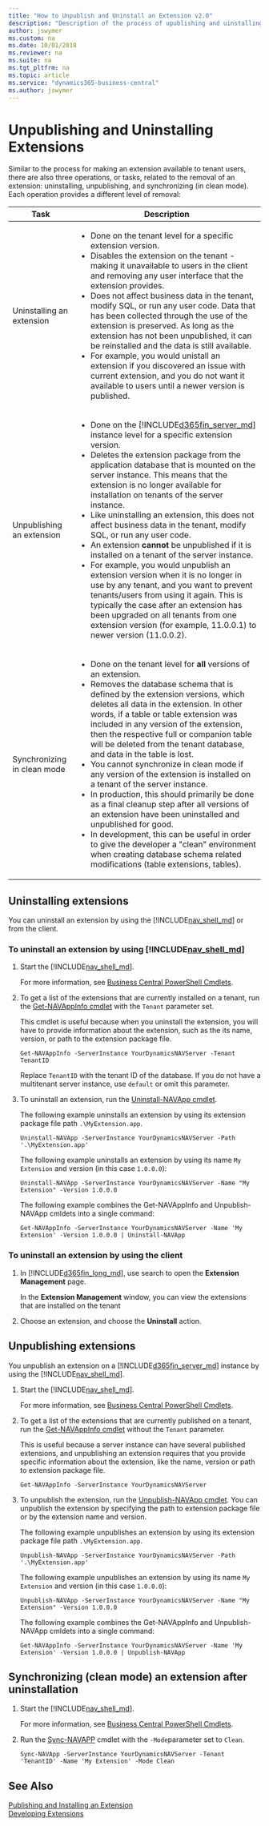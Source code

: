 ```yaml
---
title: "How to Unpublish and Uninstall an Extension v2.0"
description: "Description of the process of upublishing and uinstalling an extension"
author: jswymer
ms.custom: na
ms.date: 10/01/2018
ms.reviewer: na
ms.suite: na
ms.tgt_pltfrm: na
ms.topic: article
ms.service: "dynamics365-business-central"
ms.author: jswymer
---
```


# Unpublishing and Uninstalling Extensions
Similar to the process for making an extension available to tenant users, there are also three operations, or tasks, related to the removal of an extension: uninstalling, unpublishing, and synchronizing (in clean mode). Each operation provides a different level of removal:

|Task|Description|
|---------|-----------|
|Uninstalling an extension|<ul><li>Done on the tenant level for a specific extension version.</li><li>Disables the extension on the tenant - making it unavailable to users in the client and removing any user interface that the extension provides.</li><li>Does not affect business data in the tenant, modify SQL, or run any user code. Data that has been collected through the use of the extension is preserved. As long as the extension has not been unpublished, it can be reinstalled and the data is still available.</li><li>For example, you would unistall an extension if you discovered an issue with current extension, and you do not want it available to users until a newer version is published.</li></ul> |
|Unpublishing an extension |<ul><li>Done on the [!INCLUDE[d365fin_server_md](includes/d365fin_server_md.md)] instance level for a specific extension version.</li><li> Deletes the extension package from the application database that is mounted on the server instance. This means that the extension is no longer available for installation on tenants of the server instance.</li><li> Like uninstalling an extension, this does not affect business data in the tenant, modify SQL, or run any user code.</li><li>An extension **cannot** be unpublished if it is installed on a tenant of the server instance.</li><li>For example, you would unpublish an extension version when it is no longer in use by any tenant, and you want to prevent tenants/users from using it again. This is typically the case after an extension has been upgraded on all tenants from one extension version (for example, 11.0.0.1) to newer version (11.0.0.2). </li></ul>|
|Synchronizing in clean mode |<ul><li>Done on the tenant level for **all** versions of an extension.</li><li>Removes the database schema that is defined by the extension versions, which deletes all data in the extension. In other words, if a table or table extension was included in any version of the extension, then the respective full or companion table will be deleted from the tenant database, and data in the table is lost.</li><li>You cannot synchronize in clean mode if any version of the extension is installed on a tenant of the server instance.</li><li>In production, this should primarily be done as a final cleanup step after all versions of an extension have been uninstalled and unpublished for good.</li><li> In development, this can be useful in order to give the developer a "clean" environment when creating database schema related modifications (table extensions, tables).</li></ul>|

<!--
-   *Uninstalling* an extension is done on the tenant level for a specific extension version. Uninstalling an extension essentially disables the extension on the tenant - making it unavailable to users in the client and removing any user interface that the extension provides. Uninstalling an extension does not affect business data in the tenant, modify SQL, or run any user code. Data that has been collected through the use of the extension is preserved. So as long as the extension has not been unpublished, it can be reinstalled and the data is still available. Uninstalling an extension can be useful, for example, if you discovered an issue with current extension, and you do not want it available to users until a newer version is published.  

-   *Unpublishing* an extension is done on the [!INCLUDE[d365fin_server_md](includes/d365fin_server_md.md)] instance level for a specific extension version. This deletes the extension package from the application database that is mounted on the server instance. This means that the extension is no longer available for installation on tenants of the server instance. Like uninstalling an extension, this does not affect business data in the tenant, modify SQL, or run any user code. 

    An extension **cannot** be unpublished if it is installed on a tenant of the server instance. You would unpublish an extension version when it is no longer in use by any tenant, and you want to prevent tenants from using it again. This is typically the case after an extension has been upgraded from one extension version (for example, 11.0.0.1) to newer version (11.0.0.2) on all tenants. 

-   *Synchonizing in clean mode* of an extension is done on the tenant level for all versions of an extension. It removes the database schema that is defined extension versions, which deletes all data in the extension. In other words, if a table or table extension was included in any version of the extension, then the respective full or companion table will be deleted from the tenant database, and data in the table is lost.

You cannot synchronize in clean mode if any version of the extension is installed on a tenant of the server instance.
 
In production, this should primarily be done as a final cleanup step after all versions of an extension have been uninstalled and unpublished for good. During extension development, this can be useful in order to give the developer a "clean" environment when creating database schema related modifications (table extensions, tables). 
-->
## Uninstalling extensions
You can uninstall an extension by using the [!INCLUDE[nav_shell_md](includes/nav_shell_md.md)] or from the client. 

### To uninstall an extension by using [!INCLUDE[nav_shell_md](includes/nav_shell_md.md)] 

1. Start the [!INCLUDE[nav_shell_md](includes/nav_shell_md.md)]. 

    For more information, see [Business Central PowerShell Cmdlets](https://docs.microsoft.com/en-us/powershell/dynamics-nav/overview).
2. To get a list of the extensions that are currently installed on a tenant, run the [Get-NAVAppInfo cmdlet](https://docs.microsoft.com/en-us/powershell/module/microsoft.dynamics.nav.apps.management/get-navappinfo) with the `Tenant` parameter set.

    This cmdlet is useful because when you uninstall the extension, you will have to provide information about the extension, such as the its name, version, or path to the extension package file.

    ```
    Get-NAVAppInfo -ServerInstance YourDynamicsNAVServer -Tenant TenantID
    ```

    Replace `TenantID` with the tenant ID of the database. If you do not have a multitenant server instance, use `default` or omit this parameter. 

3. To uninstall an extension, run the [Uninstall-NAVApp cmdlet](https://docs.microsoft.com/en-us/powershell/module/microsoft.dynamics.nav.apps.management/uninstall-navapp).

    The following example uninstalls an extension by using its extension package file path `.\MyExtension.app`. 

    ```  
    Uninstall-NAVApp -ServerInstance YourDynamicsNAVServer -Path '.\MyExtension.app'  
    ``` 

    The following example uninstalls an extension by using its name `My Extension` and version (in this case `1.0.0.0`):

    ```  
    Uninstall-NAVApp -ServerInstance YourDynamicsNAVServer -Name "My Extension" -Version 1.0.0.0
    ```  

    The following example combines the Get-NAVAppInfo and Unpublish-NAVApp cmldets into a single command:

    ```  
    Get-NAVAppInfo -ServerInstance YourDynamicsNAVServer -Name 'My Extension' -Version 1.0.0.0 | Uninstall-NAVApp
    ```  

### To uninstall an extension by using the client  

1.  In [!INCLUDE[d365fin_long_md](includes/d365fin_long_md.md)], use search to open the **Extension Management** page.

    In the **Extension Management** window, you can view the extensions that are installed on the tenant 
2.  Choose an extension, and choose the **Uninstall** action.


## Unpublishing extensions
You unpublish an extension on a [!INCLUDE[d365fin_server_md](includes/d365fin_server_md.md)] instance by using the [!INCLUDE[nav_shell_md](includes/nav_shell_md.md)].


1.  Start the [!INCLUDE[nav_shell_md](includes/nav_shell_md.md)]. 

    For more information, see [Business Central PowerShell Cmdlets](https://docs.microsoft.com/en-us/powershell/dynamics-nav/overview).

2. To get a list of the extensions that are currently published on a tenant, run the [Get-NAVAppInfo cmdlet](https://docs.microsoft.com/en-us/powershell/module/microsoft.dynamics.nav.apps.management/get-navappinfo) without the `Tenant` parameter.
    
    This is useful because a server instance can have several published extensions, and unpublishing an extension requires that you provide specific information about the extension, like the name, version or path to extension package file. 

    ```
    Get-NAVAppInfo -ServerInstance YourDynamicsNAVServer
    ```

3. To unpublish the extension, run the [Unpublish-NAVApp cmdlet](https://docs.microsoft.com/en-us/powershell/module/microsoft.dynamics.nav.apps.management/unpublish-navapp). You can unpublish the extension by specifying the path to extension package file or by the extension name and version.

    The following example unpublishes an extension by using its extension package file path `.\MyExtension.app`. 

    ```  
    Unpublish-NAVApp -ServerInstance YourDynamicsNAVServer -Path '.\MyExtension.app'  
    ``` 
    
    The following example unpublishes an extension by using its name `My Extension` and version (in this case `1.0.0.0`):

    ```  
    Unpublish-NAVApp -ServerInstance YourDynamicsNAVServer -Name "My Extension" -Version 1.0.0.0
    ```  

    The following example combines the Get-NAVAppInfo and Unpublish-NAVApp cmldets into a single command:

    ```  
    Get-NAVAppInfo -ServerInstance YourDynamicsNAVServer -Name 'My Extension' -Version 1.0.0.0 | Unpublish-NAVApp
    ```


## Synchronizing (clean mode) an extension after uninstallation

1.  Start the [!INCLUDE[nav_shell_md](includes/nav_shell_md.md)]. 

    For more information, see [Business Central PowerShell Cmdlets](https://docs.microsoft.com/en-us/powershell/dynamics-nav/overview).
2. Run the [Sync-NAVAPP](https://docs.microsoft.com/en-us/powershell/module/microsoft.dynamics.nav.apps.management/sync-navapp) cmdlet with the `-Mode`parameter set to `Clean`.

    ```
    Sync-NAVApp -ServerInstance YourDynamicsNAVServer -Tenant 'TenantID' -Name 'My Extension' -Mode Clean
    ```

## See Also  
[Publishing and Installing an Extension](devenv-how-publish-and-install-an-extension-v2.md)  
[Developing Extensions](devenv-dev-overview.md)